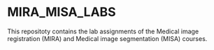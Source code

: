 # MIRA_MISA_LABS
This repositoty contains the lab assignments of the Medical image registration (MIRA) and Medical image segmentation (MISA) courses.
